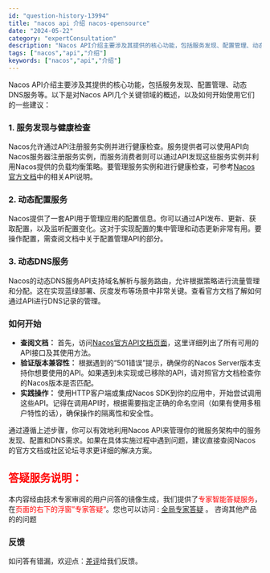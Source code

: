 ```yaml
---
id: "question-history-13994"
title: "nacos api 介绍 nacos-opensource"
date: "2024-05-22"
category: "expertConsultation"
description: "Nacos API介绍主要涉及其提供的核心功能，包括服务发现、配置管理、动态DNS服务等。以下是对Nacos API几个关键领域的概述，以及如何开始使用它们的一些建议：### 1. 服务发现与健康检查Nacos允许通过API注册服务实例并进行健康检查。服务提供者可以使用API向Nacos服务器注册服"
tags: ["nacos","api","介绍"]
keywords: ["nacos","api","介绍"]
---
```


Nacos API介绍主要涉及其提供的核心功能，包括服务发现、配置管理、动态DNS服务等。以下是对Nacos API几个关键领域的概述，以及如何开始使用它们的一些建议：

### 1. 服务发现与健康检查
Nacos允许通过API注册服务实例并进行健康检查。服务提供者可以使用API向Nacos服务器注册服务实例，而服务消费者则可以通过API发现这些服务实例并利用Nacos提供的负载均衡策略。要管理服务实例和进行健康检查，可参考[Nacos官方文档](https://nacos.io/docs/latest/guide/user/open-api.html)中的相关API说明。

### 2. 动态配置服务
Nacos提供了一套API用于管理应用的配置信息。你可以通过API发布、更新、获取配置，以及监听配置变化。这对于实现配置的集中管理和动态更新非常有用。要操作配置，需查阅文档中关于配置管理API的部分。

### 3. 动态DNS服务
Nacos的动态DNS服务API支持域名解析与服务路由，允许根据策略进行流量管理和分配。这在实现蓝绿部署、灰度发布等场景中非常关键。查看官方文档了解如何通过API进行DNS记录的管理。

### 如何开始
- **查阅文档：** 首先，访问[Nacos官方API文档页面](https://nacos.io/docs/latest/guide/user/open-api.html)，这里详细列出了所有可用的API接口及其使用方法。
- **验证版本兼容性：** 根据遇到的“501错误”提示，确保你的Nacos Server版本支持你想要使用的API。如果遇到未实现或已移除的API，请对照官方文档检查你的Nacos版本是否匹配。
- **实践操作：** 使用HTTP客户端或集成Nacos SDK到你的应用中，开始尝试调用这些API。记得在调用API时，根据需要指定正确的命名空间（如果有使用多租户特性的话），确保操作的隔离性和安全性。

通过遵循上述步骤，你可以有效地利用Nacos API来管理你的微服务架构中的服务发现、配置和DNS需求。如果在具体实施过程中遇到问题，建议直接查阅Nacos的官方文档或社区论坛寻求更详细的解决方案。
## <font color="#FF0000">答疑服务说明：</font> 

本内容经由技术专家审阅的用户问答的镜像生成，我们提供了<font color="#FF0000">专家智能答疑服务</font>，在<font color="#FF0000">页面的右下的浮窗”专家答疑“</font>。您也可以访问 : [全局专家答疑](https://opensource.alibaba.com/chatBot) 。 咨询其他产品的的问题

### 反馈
如问答有错漏，欢迎点：[差评](https://ai.nacos.io/user/feedbackByEnhancerGradePOJOID?enhancerGradePOJOId=14012)给我们反馈。

